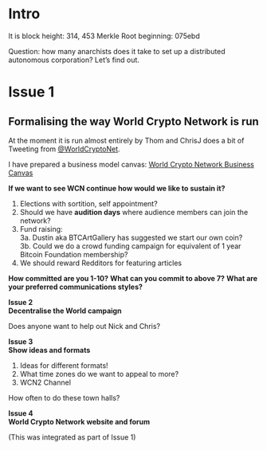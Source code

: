 
# Intro

It is block height: 314, 453
Merkle Root beginning: 075ebd

Question: how many anarchists does it take to set up a distributed autonomous corporation? Let’s find out.


# Issue 1
## Formalising the way World Crypto Network is run

At the moment it is run almost entirely by Thom and ChrisJ does a bit of Tweeting from [@WorldCryptoNet](https://twitter.com/WorldCryptoNet). 

I have prepared a business model canvas: [World Crypto Network Business Canvas](https://docs.google.com/a/chrisellis.me/drawings/d/1XXcYtlBHdC7JuXHJ-yYxWagiGxreHY4d_qf0vkZK3dM/edit)

**If we want to see WCN continue how would we like to sustain it?**  
1. Elections with sortition, self appointment?  
2. Should we have **audition days** where audience members can join the network?  
3. Fund raising:   
	3a. Dustin aka BTCArtGallery has suggested we start our own coin?  
	3b. Could we do a crowd funding campaign for equivalent of 1 year Bitcoin Foundation membership?  
4. We should reward Redditors for featuring articles  

**How committed are you 1-10?**
**What can you commit to above 7?**
**What are your preferred communications styles?**

**Issue 2**  
**Decentralise the World campaign**

Does anyone want to help out Nick and Chris?

**Issue 3**  
**Show ideas and formats**

1. Ideas for different formats!
2. What time zones do we want to appeal to more?
3. WCN2 Channel

How often to do these town halls?

**Issue 4**  
**World Crypto Network website and forum**

(This was integrated as part of Issue 1)




























